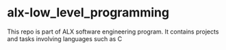 # alx-low_level_programming
This repo is part of ALX software engineering program.  It contains projects and tasks involving languages such as C
